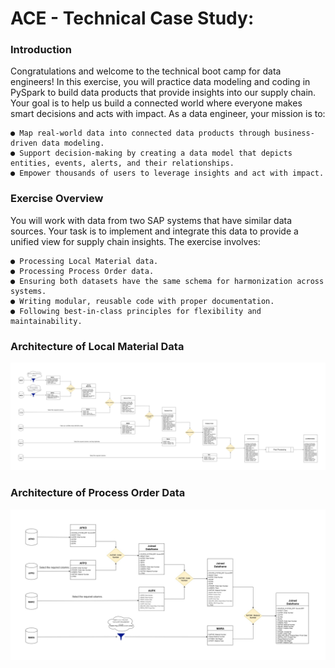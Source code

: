 # ACE - Technical Case Study:

### Introduction
Congratulations and welcome to the technical boot camp for data engineers! In this exercise, you will practice data modeling
and coding in PySpark to build data products that provide insights into our supply chain. Your goal is to help us build a
connected world where everyone makes smart decisions and acts with impact. As a data engineer, your mission is to:

    ● Map real-world data into connected data products through business-driven data modeling.
    ● Support decision-making by creating a data model that depicts entities, events, alerts, and their relationships.
    ● Empower thousands of users to leverage insights and act with impact.

### Exercise Overview
You will work with data from two SAP systems that have similar data sources. Your task is to implement and integrate this data to provide a unified view for supply chain insights. The exercise involves:

    ● Processing Local Material data.
    ● Processing Process Order data.
    ● Ensuring both datasets have the same schema for harmonization across systems.
    ● Writing modular, reusable code with proper documentation.
    ● Following best-in-class principles for flexibility and maintainability.

### Architecture of Local Material Data
![Architecture Diagram](architecture/ace_modeling_v2.jpg)


### Architecture of Process Order Data
![Architecture Diagram](architecture/process_order_v2.jpg)